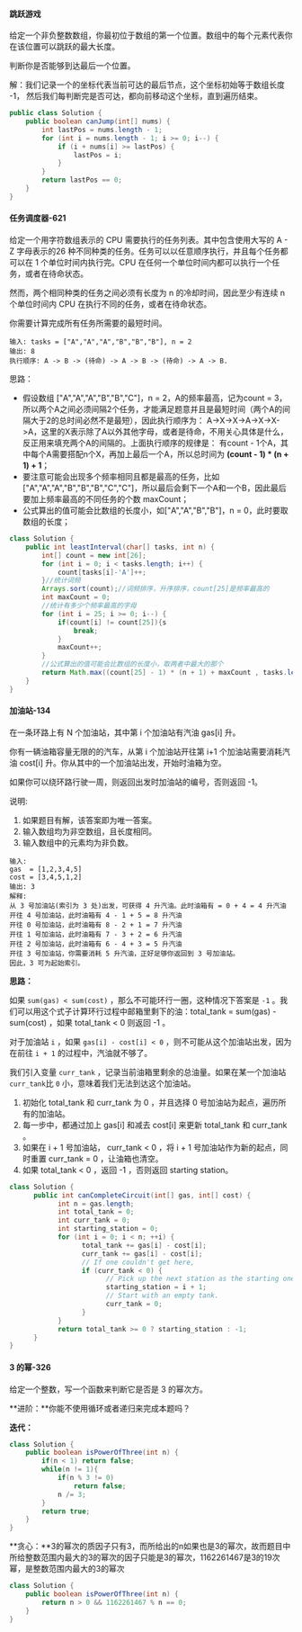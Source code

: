 #### **跳跃游戏**

给定一个非负整数数组，你最初位于数组的第一个位置。数组中的每个元素代表你在该位置可以跳跃的最大长度。

判断你是否能够到达最后一个位置。

解：我们记录一个的坐标代表当前可达的最后节点，这个坐标初始等于数组长度 -1， 然后我们每判断完是否可达，都向前移动这个坐标，直到遍历结束。

```java
public class Solution {
    public boolean canJump(int[] nums) {
        int lastPos = nums.length - 1;
        for (int i = nums.length - 1; i >= 0; i--) {
            if (i + nums[i] >= lastPos) {
                lastPos = i;
            }
        }
        return lastPos == 0;
    }
}
```



#### 任务调度器-621

给定一个用字符数组表示的 CPU 需要执行的任务列表。其中包含使用大写的 A - Z 字母表示的26 种不同种类的任务。任务可以以任意顺序执行，并且每个任务都可以在 1 个单位时间内执行完。CPU 在任何一个单位时间内都可以执行一个任务，或者在待命状态。

然而，两个相同种类的任务之间必须有长度为 n 的冷却时间，因此至少有连续 n 个单位时间内 CPU 在执行不同的任务，或者在待命状态。

你需要计算完成所有任务所需要的最短时间。

```
输入: tasks = ["A","A","A","B","B","B"], n = 2
输出: 8
执行顺序: A -> B -> (待命) -> A -> B -> (待命) -> A -> B.
```

思路：

- 假设数组 ["A","A","A","B","B","C"]，n = 2，A的频率最高，记为count = 3，所以两个A之间必须间隔2个任务，才能满足题意并且是最短时间（两个A的间隔大于2的总时间必然不是最短），因此执行顺序为： A->X->X->A->X->X->A，这里的X表示除了A以外其他字母，或者是待命，不用关心具体是什么，反正用来填充两个A的间隔的。上面执行顺序的规律是： 有count - 1个A，其中每个A需要搭配n个X，再加上最后一个A，所以总时间为 **(count - 1) * (n + 1) + 1**；
- 要注意可能会出现多个频率相同且都是最高的任务，比如 ["A","A","A","B","B","B","C","C"]，所以最后会剩下一个A和一个B，因此最后要加上频率最高的不同任务的个数 maxCount；
- 公式算出的值可能会比数组的长度小，如["A","A","B","B"]，n = 0，此时要取数组的长度；

```java
class Solution {
    public int leastInterval(char[] tasks, int n) {
        int[] count = new int[26];
        for (int i = 0; i < tasks.length; i++) {
            count[tasks[i]-'A']++;
        }//统计词频
        Arrays.sort(count);//词频排序，升序排序，count[25]是频率最高的
        int maxCount = 0;
        //统计有多少个频率最高的字母
        for (int i = 25; i >= 0; i--) {
            if(count[i] != count[25]){s
                break;
            }
            maxCount++;
        }
        //公式算出的值可能会比数组的长度小，取两者中最大的那个
        return Math.max((count[25] - 1) * (n + 1) + maxCount , tasks.length);
    }
}
```



#### 加油站-134

在一条环路上有 N 个加油站，其中第 i 个加油站有汽油 gas[i] 升。

你有一辆油箱容量无限的的汽车，从第 i 个加油站开往第 i+1 个加油站需要消耗汽油 cost[i] 升。你从其中的一个加油站出发，开始时油箱为空。

如果你可以绕环路行驶一周，则返回出发时加油站的编号，否则返回 -1。

说明: 

1. 如果题目有解，该答案即为唯一答案。
2. 输入数组均为非空数组，且长度相同。
3. 输入数组中的元素均为非负数。

```
输入: 
gas  = [1,2,3,4,5]
cost = [3,4,5,1,2]
输出: 3
解释:
从 3 号加油站(索引为 3 处)出发，可获得 4 升汽油。此时油箱有 = 0 + 4 = 4 升汽油
开往 4 号加油站，此时油箱有 4 - 1 + 5 = 8 升汽油
开往 0 号加油站，此时油箱有 8 - 2 + 1 = 7 升汽油
开往 1 号加油站，此时油箱有 7 - 3 + 2 = 6 升汽油
开往 2 号加油站，此时油箱有 6 - 4 + 3 = 5 升汽油
开往 3 号加油站，你需要消耗 5 升汽油，正好足够你返回到 3 号加油站。
因此，3 可为起始索引。
```

**思路：**

如果 `sum(gas) < sum(cost)` ，那么不可能环行一圈，这种情况下答案是 `-1` 。我们可以用这个式子计算环行过程中邮箱里剩下的油：total_tank = sum(gas) - sum(cost) ，如果 total_tank < 0 则返回 -1 。

对于加油站 `i` ，如果 `gas[i] - cost[i] < 0` ，则不可能从这个加油站出发，因为在前往 `i + 1` 的过程中，汽油就不够了。

我们引入变量 `curr_tank` ，记录当前油箱里剩余的总油量。如果在某一个加油站 `curr_tank`比 `0` 小，意味着我们无法到达这个加油站。

1. 初始化 total_tank 和 curr_tank 为 0 ，并且选择 0 号加油站为起点，遍历所有的加油站。
2. 每一步中，都通过加上 gas[i] 和减去 cost[i] 来更新 total_tank 和 curr_tank 。
3. 如果在 i + 1 号加油站， curr_tank < 0 ，将 i + 1 号加油站作为新的起点，同时重置 curr_tank = 0 ，让油箱也清空。
4. 如果 total_tank < 0 ，返回 -1 ，否则返回 starting station。

```java
class Solution {
      public int canCompleteCircuit(int[] gas, int[] cost) {
            int n = gas.length;
            int total_tank = 0;
            int curr_tank = 0;
            int starting_station = 0;
            for (int i = 0; i < n; ++i) {
                  total_tank += gas[i] - cost[i];
                  curr_tank += gas[i] - cost[i];
                  // If one couldn't get here,
                  if (curr_tank < 0) {
                        // Pick up the next station as the starting one.
                        starting_station = i + 1;
                        // Start with an empty tank.
                        curr_tank = 0;
                  }
            }
            return total_tank >= 0 ? starting_station : -1;
      }
}
```



#### 3 的幂-326

给定一个整数，写一个函数来判断它是否是 3 的幂次方。

**进阶：**你能不使用循环或者递归来完成本题吗？

**迭代：**

```java
class Solution {
    public boolean isPowerOfThree(int n) {
        if(n < 1) return false;
        while(n != 1){
            if(n % 3 != 0) 
                return false;
            n /= 3;
        }
        return true;
    }
}
```

**贪心：**3的幂次的质因子只有3，而所给出的n如果也是3的幂次，故而题目中所给整数范围内最大的3的幂次的因子只能是3的幂次，1162261467是3的19次幂，是整数范围内最大的3的幂次

```java
class Solution {
    public boolean isPowerOfThree(int n) {
        return n > 0 && 1162261467 % n == 0;
    }
}
```

